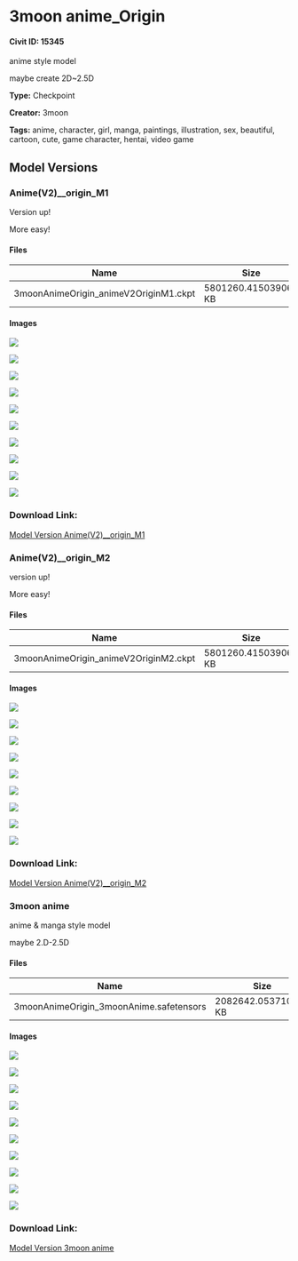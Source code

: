# 3moon anime_Origin

#### Civit ID: 15345

<p>anime style model</p><p>maybe create  2D~2.5D</p>

**Type:** Checkpoint

**Creator:** 3moon

**Tags:** anime, character, girl, manga, paintings, illustration, sex, beautiful, cartoon, cute, game character, hentai, video game

## Model Versions

### Anime(V2)__origin_M1

<p>Version up!</p><p>More easy!</p>

#### Files

| Name | Size | Type | Format | Download Url | AutoV1 | AutoV2 | SHA256 | CRC32 | BLAKE3 |
| --- | --- | --- | --- | --- | --- | --- | --- | --- | --- |
| 3moonAnimeOrigin_animeV2OriginM1.ckpt | 5801260.415039062 KB | Model | PickleTensor | https://civitai.com/api/download/models/23185 | B1709415 | 98CA2555E6 | 98CA2555E6B1AB29F692379D6CDC68D5174DD551280CF80B121DC61CB73060AE | FBC5457B | E568DBEB1A3FC844D522D1B6CCEA9C3F2FDDB47700CF3E1FA095BBADE6544038 |

#### Images

<p><img src="https://image.civitai.com/xG1nkqKTMzGDvpLrqFT7WA/3542d726-f036-464a-b3f3-0035e1ace500/width=450/258204.jpeg" /></p>

<p><img src="https://image.civitai.com/xG1nkqKTMzGDvpLrqFT7WA/91cb50f3-9a8b-42c8-844c-407be66ad300/width=450/258203.jpeg" /></p>

<p><img src="https://image.civitai.com/xG1nkqKTMzGDvpLrqFT7WA/2bf376dd-ac26-4f49-f5eb-cde8b070b700/width=450/258202.jpeg" /></p>

<p><img src="https://image.civitai.com/xG1nkqKTMzGDvpLrqFT7WA/36e97b87-b07c-4778-2dd7-79e1facf6400/width=450/258201.jpeg" /></p>

<p><img src="https://image.civitai.com/xG1nkqKTMzGDvpLrqFT7WA/66c77f51-f1e1-4cae-ac7a-8b23d3110c00/width=450/251090.jpeg" /></p>

<p><img src="https://image.civitai.com/xG1nkqKTMzGDvpLrqFT7WA/fae773b2-a640-4b43-123e-0698d19aba00/width=450/251089.jpeg" /></p>

<p><img src="https://image.civitai.com/xG1nkqKTMzGDvpLrqFT7WA/5c4c92c9-a3dd-4ef6-edbb-11b060ccac00/width=450/251088.jpeg" /></p>

<p><img src="https://image.civitai.com/xG1nkqKTMzGDvpLrqFT7WA/56101915-f714-4a13-5fbd-fe15080ce900/width=450/251087.jpeg" /></p>

<p><img src="https://image.civitai.com/xG1nkqKTMzGDvpLrqFT7WA/84fe7b8b-d295-49f8-6396-6f98c6b26400/width=450/251086.jpeg" /></p>

<p><img src="https://image.civitai.com/xG1nkqKTMzGDvpLrqFT7WA/1921b13d-e5f9-40b0-74fa-3350b39fc700/width=450/258200.jpeg" /></p>

### Download Link:

[Model Version Anime(V2)__origin_M1](https://civitai.com/api/download/models/23185)

### Anime(V2)__origin_M2

<p>version up! </p><p>More easy!</p>

#### Files

| Name | Size | Type | Format | Download Url | AutoV1 | AutoV2 | SHA256 | CRC32 | BLAKE3 |
| --- | --- | --- | --- | --- | --- | --- | --- | --- | --- |
| 3moonAnimeOrigin_animeV2OriginM2.ckpt | 5801260.415039062 KB | Model | PickleTensor | https://civitai.com/api/download/models/23177 | F81EA0D8 | 69E0431BF3 | 69E0431BF3789D6E0F73298A77D1399494B5709B4BC7CFEC8CEDC99D2A5DD61D | CD883369 | 0A1208E9FDCEB78F33DDFD6E53E8329FD08F7A1358552B7C55094D61083F7E4E |

#### Images

<p><img src="https://image.civitai.com/xG1nkqKTMzGDvpLrqFT7WA/7032fcf0-f699-4468-1dfa-543f6a4e4b00/width=450/250980.jpeg" /></p>

<p><img src="https://image.civitai.com/xG1nkqKTMzGDvpLrqFT7WA/fec3a013-d21e-4e7f-8fce-f04a48e15400/width=450/250979.jpeg" /></p>

<p><img src="https://image.civitai.com/xG1nkqKTMzGDvpLrqFT7WA/aec1965f-2994-4216-d9f9-6b43cefd0300/width=450/250978.jpeg" /></p>

<p><img src="https://image.civitai.com/xG1nkqKTMzGDvpLrqFT7WA/0c74862f-dfa8-401f-729f-c0a95a631700/width=450/250977.jpeg" /></p>

<p><img src="https://image.civitai.com/xG1nkqKTMzGDvpLrqFT7WA/c446858c-3567-467d-9115-98b187b46100/width=450/250976.jpeg" /></p>

<p><img src="https://image.civitai.com/xG1nkqKTMzGDvpLrqFT7WA/5971f8b4-68f0-424e-2200-e518b037da00/width=450/250975.jpeg" /></p>

<p><img src="https://image.civitai.com/xG1nkqKTMzGDvpLrqFT7WA/61f66b00-0103-4187-c2bc-2cb30ee1e800/width=450/250974.jpeg" /></p>

<p><img src="https://image.civitai.com/xG1nkqKTMzGDvpLrqFT7WA/b7dd396b-f0cf-40a6-429e-a23d7683c000/width=450/250973.jpeg" /></p>

<p><img src="https://image.civitai.com/xG1nkqKTMzGDvpLrqFT7WA/b5f04fd9-e547-4235-8d6f-895bc14cd800/width=450/250972.jpeg" /></p>

### Download Link:

[Model Version Anime(V2)__origin_M2](https://civitai.com/api/download/models/23177)

### 3moon anime

<p>anime &amp; manga style model</p><p>maybe 2.D-2.5D</p>

#### Files

| Name | Size | Type | Format | Download Url | AutoV1 | AutoV2 | SHA256 | CRC32 | BLAKE3 |
| --- | --- | --- | --- | --- | --- | --- | --- | --- | --- |
| 3moonAnimeOrigin_3moonAnime.safetensors | 2082642.053710938 KB | Model | SafeTensor | https://civitai.com/api/download/models/18080 | B9A7AAB9 | 4E41807DB0 | 4E41807DB01F67FBAD58EAB3DE24E876CF4D5D84B03E0C67C5657B0D08CD49A0 | 25D33638 | 6C45593D7B11617BD73F4A601B9BF48934FB044B399A6495C78475B061979847 |

#### Images

<p><img src="https://image.civitai.com/xG1nkqKTMzGDvpLrqFT7WA/48dea3ee-1724-4c43-1006-abb31db28e00/width=450/185632.jpeg" /></p>

<p><img src="https://image.civitai.com/xG1nkqKTMzGDvpLrqFT7WA/4dedaed8-89f8-44f7-1dcd-73bb30fae100/width=450/185643.jpeg" /></p>

<p><img src="https://image.civitai.com/xG1nkqKTMzGDvpLrqFT7WA/b1621770-980b-4b7a-d091-d46be8e9e300/width=450/185642.jpeg" /></p>

<p><img src="https://image.civitai.com/xG1nkqKTMzGDvpLrqFT7WA/3fb5f078-486a-4955-fcd6-68be4a24a000/width=450/185641.jpeg" /></p>

<p><img src="https://image.civitai.com/xG1nkqKTMzGDvpLrqFT7WA/f818c185-8fcd-4eb3-dbc1-115effa22400/width=450/185640.jpeg" /></p>

<p><img src="https://image.civitai.com/xG1nkqKTMzGDvpLrqFT7WA/66f93a3a-6835-4e43-c836-26876c3fbb00/width=450/185639.jpeg" /></p>

<p><img src="https://image.civitai.com/xG1nkqKTMzGDvpLrqFT7WA/b4e0408c-54dd-46c9-68c0-b8ff4a885f00/width=450/185638.jpeg" /></p>

<p><img src="https://image.civitai.com/xG1nkqKTMzGDvpLrqFT7WA/ec235aa6-32e0-4ba4-e57b-423203cc9400/width=450/185637.jpeg" /></p>

<p><img src="https://image.civitai.com/xG1nkqKTMzGDvpLrqFT7WA/9efd2863-e735-4762-5e4b-426748e20d00/width=450/185636.jpeg" /></p>

<p><img src="https://image.civitai.com/xG1nkqKTMzGDvpLrqFT7WA/c8f2a474-b312-47e9-04fa-843d32e1f800/width=450/185635.jpeg" /></p>

### Download Link:

[Model Version 3moon anime](https://civitai.com/api/download/models/18080)

